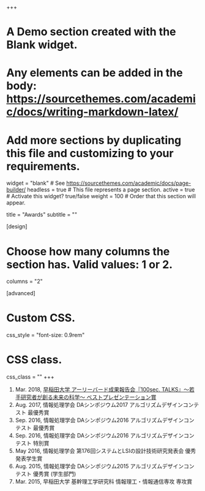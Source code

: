 +++
# A Demo section created with the Blank widget.
# Any elements can be added in the body: https://sourcethemes.com/academic/docs/writing-markdown-latex/
# Add more sections by duplicating this file and customizing to your requirements.

widget = "blank"  # See https://sourcethemes.com/academic/docs/page-builder/
headless = true  # This file represents a page section.
active = true  # Activate this widget? true/false
weight = 100  # Order that this section will appear.

title = "Awards"
subtitle = ""

[design]
  # Choose how many columns the section has. Valid values: 1 or 2.
  columns = "2"

[advanced]
 # Custom CSS.
 css_style = "font-size: 0.9rem"

 # CSS class.
 css_class = ""
+++

1. Mar. 2018, [早稲田大学 アーリーバード成果報告会『100sec. TALKS』～若手研究者が創る未来の科学～ ベストプレゼンテーション賞](https://www.waseda.jp/fsci/wise/news/2018/03/08/1616/)
1. Aug. 2017, 情報処理学会 DAシンポジウム2017 アルゴリズムデザインコンテスト 最優秀賞
1. Sep. 2016, 情報処理学会 DAシンポジウム2016 アルゴリズムデザインコンテスト 最優秀賞
1. Sep. 2016, 情報処理学会 DAシンポジウム2016 アルゴリズムデザインコンテスト 特別賞
1. May 2016, 情報処理学会 第176回システムとLSIの設計技術研究発表会 優秀発表学生賞
1. Aug. 2015, 情報処理学会 DAシンポジウム2015 アルゴリズムデザインコンテスト 優秀賞 (学生部門)
1. Mar. 2015, 早稲田大学 基幹理工学研究科 情報理工・情報通信専攻 専攻賞
